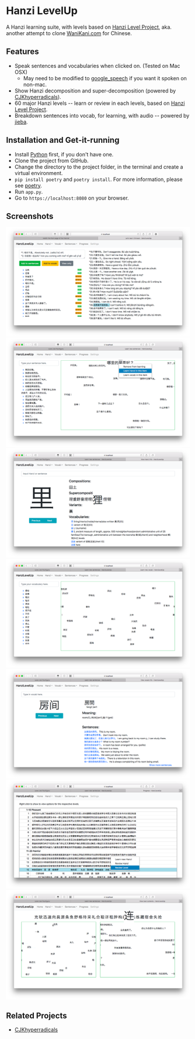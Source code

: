 # Hanzi LevelUp

A Hanzi learning suite, with levels based on [Hanzi Level Project](https://hanzilevelproject.blogspot.com), aka. another attempt to clone [WaniKani.com](https://www.wanikani.com) for Chinese.

## Features

- Speak sentences and vocabularies when clicked on. (Tested on Mac OSX)
    - May need to be modified to [google_speech](https://pypi.org/project/google_speech/) if you want it spoken on non-mac.
- Show Hanzi decomposition and super-decomposition (powered by [CJKhyperradicals](http://cjkhyperradicals.herokuapp.com/)).
- 60 major Hanzi levels -- learn or review in each levels, based on [Hanzi Level Project](https://hanzilevelproject.blogspot.com).
- Breakdown sentences into vocab, for learning, with audio -- powered by [jieba](https://github.com/fxsjy/jieba).

## Installation and Get-it-running

- Install [Python](https://www.python.org/downloads/) first, if you don't have one.
- Clone the project from GitHub.
- Change the directory to the project folder, in the terminal and create a virtual environment.
- `pip install poetry` and `poetry install`. For more information, please see [poetry](https://github.com/sdispater/poetry).
- Run `app.py`.
- Go to `https://localhost:8080` on your browser.

## Screenshots

<img src="https://raw.githubusercontent.com/patarapolw/HanziLevelUp/master/screenshots/home.png">
<img src="https://raw.githubusercontent.com/patarapolw/HanziLevelUp/master/screenshots/learnSentence.png">
<img src="https://raw.githubusercontent.com/patarapolw/HanziLevelUp/master/screenshots/viewHanzi.png">
<img src="https://raw.githubusercontent.com/patarapolw/HanziLevelUp/master/screenshots/learnVocab.png">
<img src="https://raw.githubusercontent.com/patarapolw/HanziLevelUp/master/screenshots/viewVocab.png">
<img src="https://raw.githubusercontent.com/patarapolw/HanziLevelUp/master/screenshots/progress.png">
<img src="https://raw.githubusercontent.com/patarapolw/HanziLevelUp/master/screenshots/reviewLevel.png">

## Related Projects

- [CJKhyperradicals](https://github.com/patarapolw/CJKhyperradicals)

